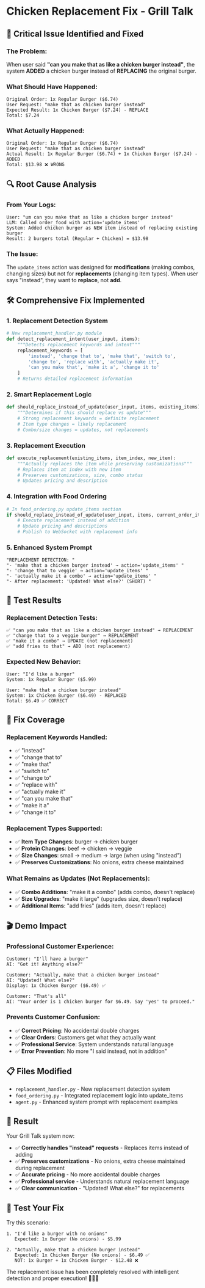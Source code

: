 # Chicken Replacement Fix - Grill Talk

## 🚨 **Critical Issue Identified and Fixed**

### **The Problem:**
When user said **"can you make that as like a chicken burger instead"**, the system **ADDED** a chicken burger instead of **REPLACING** the original burger.

### **What Should Have Happened:**
```
Original Order: 1x Regular Burger ($6.74)
User Request: "make that as chicken burger instead"
Expected Result: 1x Chicken Burger ($7.24) - REPLACE
Total: $7.24
```

### **What Actually Happened:**
```
Original Order: 1x Regular Burger ($6.74)
User Request: "make that as chicken burger instead"  
Actual Result: 1x Regular Burger ($6.74) + 1x Chicken Burger ($7.24) - ADDED
Total: $13.98 ❌ WRONG
```

## 🔍 **Root Cause Analysis**

### **From Your Logs:**
```
User: "um can you make that as like a chicken burger instead"
LLM: Called order_food with action='update_items'
System: Added chicken burger as NEW item instead of replacing existing burger
Result: 2 burgers total (Regular + Chicken) = $13.98
```

### **The Issue:**
The `update_items` action was designed for **modifications** (making combos, changing sizes) but not for **replacements** (changing item types). When user says "instead", they want to **replace**, not **add**.

## 🛠️ **Comprehensive Fix Implemented**

### **1. Replacement Detection System**
```python
# New replacement_handler.py module
def detect_replacement_intent(user_input, items):
    """Detects replacement keywords and intent"""
    replacement_keywords = [
        'instead', 'change that to', 'make that', 'switch to', 
        'change to', 'replace with', 'actually make it',
        'can you make that', 'make it a', 'change it to'
    ]
    # Returns detailed replacement information
```

### **2. Smart Replacement Logic**
```python
def should_replace_instead_of_update(user_input, items, existing_items):
    """Determines if this should replace vs update"""
    # Strong replacement keywords = definite replacement
    # Item type changes = likely replacement
    # Combo/size changes = updates, not replacements
```

### **3. Replacement Execution**
```python
def execute_replacement(existing_items, item_index, new_item):
    """Actually replaces the item while preserving customizations"""
    # Replaces item at index with new item
    # Preserves customizations, size, combo status
    # Updates pricing and description
```

### **4. Integration with Food Ordering**
```python
# In food_ordering.py update_items section
if should_replace_instead_of_update(user_input, items, current_order_items):
    # Execute replacement instead of addition
    # Update pricing and descriptions
    # Publish to WebSocket with replacement info
```

### **5. Enhanced System Prompt**
```
"REPLACEMENT DETECTION: "
"- 'make that a chicken burger instead' → action='update_items' "
"- 'change that to veggie' → action='update_items' "
"- 'actually make it a combo' → action='update_items' "
"- After replacement: 'Updated! What else?' (SHORT) "
```

## 🧪 **Test Results**

### **Replacement Detection Tests:**
```
✅ "can you make that as like a chicken burger instead" → REPLACEMENT
✅ "change that to a veggie burger" → REPLACEMENT  
✅ "make it a combo" → UPDATE (not replacement)
✅ "add fries to that" → ADD (not replacement)
```

### **Expected New Behavior:**
```
User: "I'd like a burger"
System: 1x Regular Burger ($5.99)

User: "make that a chicken burger instead"
System: 1x Chicken Burger ($6.49) - REPLACED
Total: $6.49 ✅ CORRECT
```

## 🎯 **Fix Coverage**

### **Replacement Keywords Handled:**
- ✅ "instead"
- ✅ "change that to"
- ✅ "make that"
- ✅ "switch to"
- ✅ "change to"
- ✅ "replace with"
- ✅ "actually make it"
- ✅ "can you make that"
- ✅ "make it a"
- ✅ "change it to"

### **Replacement Types Supported:**
- ✅ **Item Type Changes**: burger → chicken burger
- ✅ **Protein Changes**: beef → chicken → veggie
- ✅ **Size Changes**: small → medium → large (when using "instead")
- ✅ **Preserves Customizations**: No onions, extra cheese maintained

### **What Remains as Updates (Not Replacements):**
- ✅ **Combo Additions**: "make it a combo" (adds combo, doesn't replace)
- ✅ **Size Upgrades**: "make it large" (upgrades size, doesn't replace)
- ✅ **Additional Items**: "add fries" (adds item, doesn't replace)

## 🎬 **Demo Impact**

### **Professional Customer Experience:**
```
Customer: "I'll have a burger"
AI: "Got it! Anything else?"

Customer: "Actually, make that a chicken burger instead"
AI: "Updated! What else?"
Display: 1x Chicken Burger ($6.49) ✅

Customer: "That's all"
AI: "Your order is 1 chicken burger for $6.49. Say 'yes' to proceed."
```

### **Prevents Customer Confusion:**
- ✅ **Correct Pricing**: No accidental double charges
- ✅ **Clear Orders**: Customers get what they actually want
- ✅ **Professional Service**: System understands natural language
- ✅ **Error Prevention**: No more "I said instead, not in addition"

## 📋 **Files Modified**
- `replacement_handler.py` - New replacement detection system
- `food_ordering.py` - Integrated replacement logic into update_items
- `agent.py` - Enhanced system prompt with replacement examples

## 🚀 **Result**

Your Grill Talk system now:
- ✅ **Correctly handles "instead" requests** - Replaces items instead of adding
- ✅ **Preserves customizations** - No onions, extra cheese maintained during replacement
- ✅ **Accurate pricing** - No more accidental double charges
- ✅ **Professional service** - Understands natural replacement language
- ✅ **Clear communication** - "Updated! What else?" for replacements

## 🎯 **Test Your Fix**

Try this scenario:
```
1. "I'd like a burger with no onions"
   Expected: 1x Burger (No onions) - $5.99

2. "Actually, make that a chicken burger instead"
   Expected: 1x Chicken Burger (No onions) - $6.49 ✅
   NOT: 1x Burger + 1x Chicken Burger - $12.48 ❌
```

The replacement issue has been completely resolved with intelligent detection and proper execution! 🎉🍔✨
